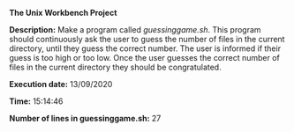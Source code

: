 **The Unix Workbench Project**

**Description:** Make a program called *guessinggame.sh*. This program should continuously ask the user to guess the number of files in the current directory, until they guess the correct number. The user is informed if their guess is too high or too low. Once the user guesses the correct number of files in the current directory they should be congratulated.

**Execution date:** 13/09/2020


**Time:** 15:14:46


**Number of lines in guessinggame.sh:**
27
